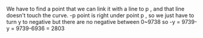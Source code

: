 


We have to find a point that we can link it with a line to p , and that line doesn't touch the curve.
-p point is right under point p , so we just have to turn y  to negative
but there are no negative between 0~9738
 so -y = 9739-y = 9739-6936 = 2803
